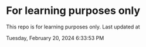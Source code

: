 # For learning purposes only
This repo is for learning purposes only.
Last updated at

Tuesday, February 20, 2024 6:33:53 PM

